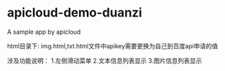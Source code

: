 # apicloud-demo-duanzi
A sample app by apicloud

html目录下:
img.html,txt.html文件中apikey需要更换为自己到百度api申请的值

涉及功能说明：
1.左侧滑动菜单
2.文本信息列表显示
3.图片信息列表显示
